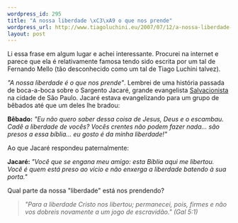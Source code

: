 ```yaml
--- 
wordpress_id: 295
title: "A nossa liberdade \xC3\xA9 o que nos prende"
wordpress_url: http://www.tiagoluchini.eu/2007/07/12/a-nossa-liberdade-e-o-que-nos-prende/
layout: post
---
```

Li essa frase em algum lugar e achei interessante. Procurei na internet e parece que ela é relativamente famosa tendo sido escrita por um tal de Fernando Mello (tão desconhecido como um tal de Tiago Luchini talvez).

<em>"A nossa liberdade é o que nos prende"</em>. Lembrei de uma história passada de boca-a-boca sobre o Sargento Jacaré, grande evangelista <a href="http://www.exercitodesalvacao.org.br" target="_blank">Salvacionista</a> na cidade de São Paulo. Jacaré estava evangelizando para um grupo de bêbados até que um deles lhe bradou:

<strong>Bêbado:</strong> <em>"Eu não quero saber dessa coisa de Jesus, Deus e o escambau. Cadê a liberdade de vocês? Vocês crentes não podem fazer nada... são presos a essa bíblia... eu gosto é da minha liberdade!"</em>

Ao que Jacaré respondeu paternalmente:

<strong>Jacaré: </strong><em>"Você que se engana meu amigo: esta Bíblia aqui me libertou. Você é quem está preso ao vício e não enxerga a liberdade batendo à sua porta."</em>

Qual parte da nossa "liberdade" está nos prendendo?
<blockquote><em>"Para a liberdade Cristo nos libertou; permanecei, pois, firmes e não vos dobreis novamente a um jogo de escravidão." (Gal 5:1)</em></blockquote>
